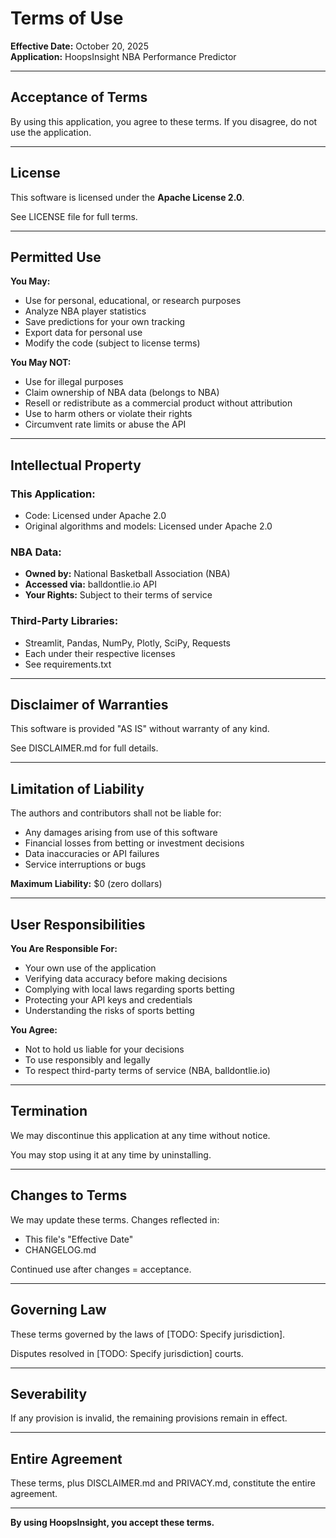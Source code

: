# Terms of Use

**Effective Date:** October 20, 2025  
**Application:** HoopsInsight NBA Performance Predictor

---

## Acceptance of Terms

By using this application, you agree to these terms. If you disagree, do not use the application.

---

## License

This software is licensed under the **Apache License 2.0**.

See LICENSE file for full terms.

---

## Permitted Use

**You May:**
- Use for personal, educational, or research purposes
- Analyze NBA player statistics
- Save predictions for your own tracking
- Export data for personal use
- Modify the code (subject to license terms)

**You May NOT:**
- Use for illegal purposes
- Claim ownership of NBA data (belongs to NBA)
- Resell or redistribute as a commercial product without attribution
- Use to harm others or violate their rights
- Circumvent rate limits or abuse the API

---

## Intellectual Property

### **This Application:**
- Code: Licensed under Apache 2.0
- Original algorithms and models: Licensed under Apache 2.0

### **NBA Data:**
- **Owned by:** National Basketball Association (NBA)
- **Accessed via:** balldontlie.io API
- **Your Rights:** Subject to their terms of service

### **Third-Party Libraries:**
- Streamlit, Pandas, NumPy, Plotly, SciPy, Requests
- Each under their respective licenses
- See requirements.txt

---

## Disclaimer of Warranties

This software is provided "AS IS" without warranty of any kind.

See DISCLAIMER.md for full details.

---

## Limitation of Liability

The authors and contributors shall not be liable for:
- Any damages arising from use of this software
- Financial losses from betting or investment decisions
- Data inaccuracies or API failures
- Service interruptions or bugs

**Maximum Liability:** $0 (zero dollars)

---

## User Responsibilities

**You Are Responsible For:**
- Your own use of the application
- Verifying data accuracy before making decisions
- Complying with local laws regarding sports betting
- Protecting your API keys and credentials
- Understanding the risks of sports betting

**You Agree:**
- Not to hold us liable for your decisions
- To use responsibly and legally
- To respect third-party terms of service (NBA, balldontlie.io)

---

## Termination

We may discontinue this application at any time without notice.

You may stop using it at any time by uninstalling.

---

## Changes to Terms

We may update these terms. Changes reflected in:
- This file's "Effective Date"
- CHANGELOG.md

Continued use after changes = acceptance.

---

## Governing Law

These terms governed by the laws of [TODO: Specify jurisdiction].

Disputes resolved in [TODO: Specify jurisdiction] courts.

---

## Severability

If any provision is invalid, the remaining provisions remain in effect.

---

## Entire Agreement

These terms, plus DISCLAIMER.md and PRIVACY.md, constitute the entire agreement.

---

**By using HoopsInsight, you accept these terms.**

